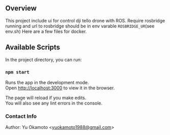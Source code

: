 ## Overview
This project include ui for control dji tello drone with ROS.
Require rosbridge running and url to rosbridge should be in env varable `ROSBRIDGE_UR`(see env.sh)
Here are a few files for docker.

## Available Scripts

In the project directory, you can run:

### `npm start`

Runs the app in the development mode.<br>
Open [http://localhost:3000](http://localhost:3000) to view it in the browser.

The page will reload if you make edits.<br>
You will also see any lint errors in the console.

### Contact Info
Author: Yu Okamoto \<<yuokamoto1988@gmail.com>\>
